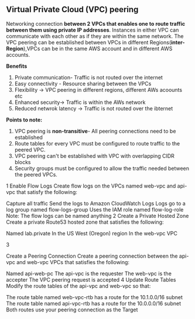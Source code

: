 ## Virtual Private Cloud (VPC) peering
Networking connection **between 2 VPCs that enables one to route traffic between them using private IP addresses**.
Instances in either VPC can communicate with each other as if they are within the same network. 
The VPC peering can be established between VPCs in different Regions(**inter-Region**),VPCs can be in the same AWS account and in different AWS accounts.

**Benefits**
1. Private communication- Traffic is not routed over the internet
2. Easy connectivity - Resource sharing between the VPCs
3. Flexibility -> VPC peering in different regions, different AWs acoounts etc
4. Enhanced security-> Traffic is within the AWs network
5. Reduced netwrok latency -> Traffic is not routed over the ibternet 

**Points to note:**
1. VPC peering is **non-transitive**- All peering connections need to be established
2. Route tables for every VPC must be configured to route traffic to the peered VPC.
3. VPC peering can't be established with VPC with overlapping CIDR blocks
4. Security groups must be configured to allow the traffic needed between the peered VPCs.

1
Enable Flow Logs
Create flow logs on the VPCs named web-vpc and api-vpc that satisfy the following:

Capture all traffic
Send the logs to Amazon CloudWatch Logs
Logs go to a log group named flow-logs-group
Uses the IAM role named flow-log-role
Note: The flow logs can be named anything
2
Create a Private Hosted Zone
Create a private Route53 hosted zone that satisfies the following:

Named lab.private
In the US West (Oregon) region
In the web-vpc VPC

3

Create a Peering Connection
Create a peering connection between the api-vpc and web-vpc VPCs that satisfies the following:

Named api-web-pc
The api-vpc is the requester
The web-vpc is the accepter
The VPC peering request is accepted
4
Update Route Tables
Modify the route tables of the api-vpc and web-vpc so that:

The route table named web-vpc-rtb has a route for the 10.1.0.0/16 subnet
The route table named api-vpc-rtb has a route for the 10.0.0.0/16 subnet
Both routes use your peering connection as the Target
